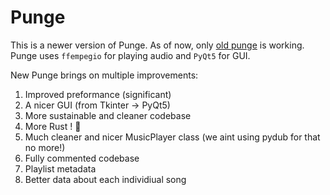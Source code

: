 # Punge
This is a newer version of Punge. As of now, only [old punge](https://github.com/nednoodlehead/old_punge) is working.
Punge uses `ffempegio` for playing audio and `PyQt5` for GUI.

New Punge brings on multiple improvements:

1) Improved preformance (significant)
2) A nicer GUI (from Tkinter -> PyQt5)
3) More sustainable and cleaner codebase
4) More Rust ! 🦀
5) Much cleaner and nicer MusicPlayer class (we aint using pydub for that no more!)
6) Fully commented codebase
7) Playlist metadata
8) Better data about each individiual song

